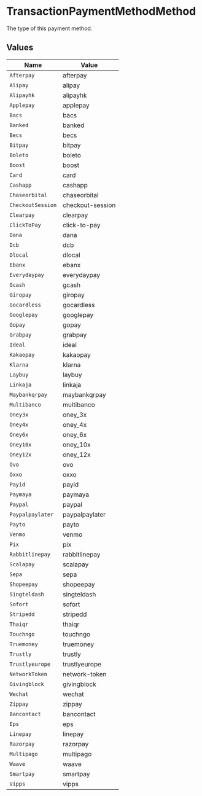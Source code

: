 # TransactionPaymentMethodMethod

The type of this payment method.


## Values

| Name              | Value             |
| ----------------- | ----------------- |
| `Afterpay`        | afterpay          |
| `Alipay`          | alipay            |
| `Alipayhk`        | alipayhk          |
| `Applepay`        | applepay          |
| `Bacs`            | bacs              |
| `Banked`          | banked            |
| `Becs`            | becs              |
| `Bitpay`          | bitpay            |
| `Boleto`          | boleto            |
| `Boost`           | boost             |
| `Card`            | card              |
| `Cashapp`         | cashapp           |
| `Chaseorbital`    | chaseorbital      |
| `CheckoutSession` | checkout-session  |
| `Clearpay`        | clearpay          |
| `ClickToPay`      | click-to-pay      |
| `Dana`            | dana              |
| `Dcb`             | dcb               |
| `Dlocal`          | dlocal            |
| `Ebanx`           | ebanx             |
| `Everydaypay`     | everydaypay       |
| `Gcash`           | gcash             |
| `Giropay`         | giropay           |
| `Gocardless`      | gocardless        |
| `Googlepay`       | googlepay         |
| `Gopay`           | gopay             |
| `Grabpay`         | grabpay           |
| `Ideal`           | ideal             |
| `Kakaopay`        | kakaopay          |
| `Klarna`          | klarna            |
| `Laybuy`          | laybuy            |
| `Linkaja`         | linkaja           |
| `Maybankqrpay`    | maybankqrpay      |
| `Multibanco`      | multibanco        |
| `Oney3x`          | oney_3x           |
| `Oney4x`          | oney_4x           |
| `Oney6x`          | oney_6x           |
| `Oney10x`         | oney_10x          |
| `Oney12x`         | oney_12x          |
| `Ovo`             | ovo               |
| `Oxxo`            | oxxo              |
| `Payid`           | payid             |
| `Paymaya`         | paymaya           |
| `Paypal`          | paypal            |
| `Paypalpaylater`  | paypalpaylater    |
| `Payto`           | payto             |
| `Venmo`           | venmo             |
| `Pix`             | pix               |
| `Rabbitlinepay`   | rabbitlinepay     |
| `Scalapay`        | scalapay          |
| `Sepa`            | sepa              |
| `Shopeepay`       | shopeepay         |
| `Singteldash`     | singteldash       |
| `Sofort`          | sofort            |
| `Stripedd`        | stripedd          |
| `Thaiqr`          | thaiqr            |
| `Touchngo`        | touchngo          |
| `Truemoney`       | truemoney         |
| `Trustly`         | trustly           |
| `Trustlyeurope`   | trustlyeurope     |
| `NetworkToken`    | network-token     |
| `Givingblock`     | givingblock       |
| `Wechat`          | wechat            |
| `Zippay`          | zippay            |
| `Bancontact`      | bancontact        |
| `Eps`             | eps               |
| `Linepay`         | linepay           |
| `Razorpay`        | razorpay          |
| `Multipago`       | multipago         |
| `Waave`           | waave             |
| `Smartpay`        | smartpay          |
| `Vipps`           | vipps             |